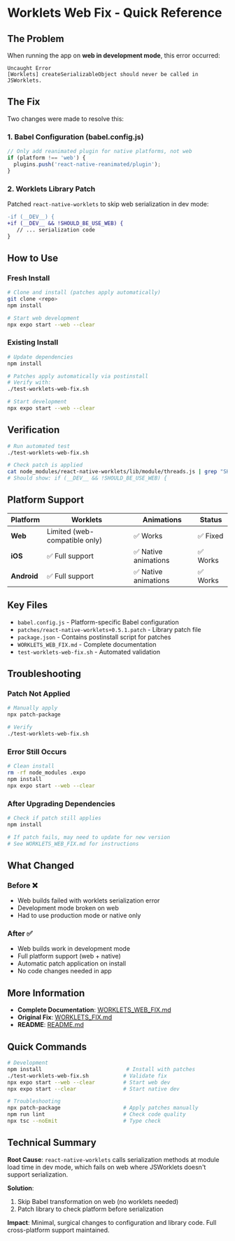 # Worklets Web Fix - Quick Reference

## The Problem

When running the app on **web in development mode**, this error occurred:

```
Uncaught Error
[Worklets] createSerializableObject should never be called in JSWorklets.
```

## The Fix

Two changes were made to resolve this:

### 1. Babel Configuration (babel.config.js)

```javascript
// Only add reanimated plugin for native platforms, not web
if (platform !== 'web') {
  plugins.push('react-native-reanimated/plugin');
}
```

### 2. Worklets Library Patch

Patched `react-native-worklets` to skip web serialization in dev mode:

```diff
-if (__DEV__) {
+if (__DEV__ && !SHOULD_BE_USE_WEB) {
   // ... serialization code
}
```

## How to Use

### Fresh Install

```bash
# Clone and install (patches apply automatically)
git clone <repo>
npm install

# Start web development
npx expo start --web --clear
```

### Existing Install

```bash
# Update dependencies
npm install

# Patches apply automatically via postinstall
# Verify with:
./test-worklets-web-fix.sh

# Start development
npx expo start --web --clear
```

## Verification

```bash
# Run automated test
./test-worklets-web-fix.sh

# Check patch is applied
cat node_modules/react-native-worklets/lib/module/threads.js | grep "SHOULD_BE_USE_WEB"
# Should show: if (__DEV__ && !SHOULD_BE_USE_WEB) {
```

## Platform Support

| Platform | Worklets | Animations | Status |
|----------|----------|------------|---------|
| **Web** | Limited (web-compatible only) | ✅ Works | ✅ Fixed |
| **iOS** | ✅ Full support | ✅ Native animations | ✅ Works |
| **Android** | ✅ Full support | ✅ Native animations | ✅ Works |

## Key Files

- `babel.config.js` - Platform-specific Babel configuration
- `patches/react-native-worklets+0.5.1.patch` - Library patch file
- `package.json` - Contains postinstall script for patches
- `WORKLETS_WEB_FIX.md` - Complete documentation
- `test-worklets-web-fix.sh` - Automated validation

## Troubleshooting

### Patch Not Applied

```bash
# Manually apply
npx patch-package

# Verify
./test-worklets-web-fix.sh
```

### Error Still Occurs

```bash
# Clean install
rm -rf node_modules .expo
npm install
npx expo start --web --clear
```

### After Upgrading Dependencies

```bash
# Check if patch still applies
npm install

# If patch fails, may need to update for new version
# See WORKLETS_WEB_FIX.md for instructions
```

## What Changed

### Before ❌

- Web builds failed with worklets serialization error
- Development mode broken on web
- Had to use production mode or native only

### After ✅

- Web builds work in development mode
- Full platform support (web + native)
- Automatic patch application on install
- No code changes needed in app

## More Information

- **Complete Documentation**: [WORKLETS_WEB_FIX.md](./WORKLETS_WEB_FIX.md)
- **Original Fix**: [WORKLETS_FIX.md](./WORKLETS_FIX.md)
- **README**: [README.md](./README.md)

## Quick Commands

```bash
# Development
npm install                           # Install with patches
./test-worklets-web-fix.sh           # Validate fix
npx expo start --web --clear         # Start web dev
npx expo start --clear               # Start native dev

# Troubleshooting
npx patch-package                    # Apply patches manually
npm run lint                         # Check code quality
npx tsc --noEmit                     # Type check
```

## Technical Summary

**Root Cause**: `react-native-worklets` calls serialization methods at module load time in dev mode, which fails on web where JSWorklets doesn't support serialization.

**Solution**: 
1. Skip Babel transformation on web (no worklets needed)
2. Patch library to check platform before serialization

**Impact**: Minimal, surgical changes to configuration and library code. Full cross-platform support maintained.
